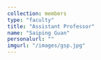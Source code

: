 ```yaml
---
collection: members
type: "faculty"
title: "Assistant Professor"
name: "Saiping Guan"
personalurl: ""
imgurl: "/images/gsp.jpg"
---
```


